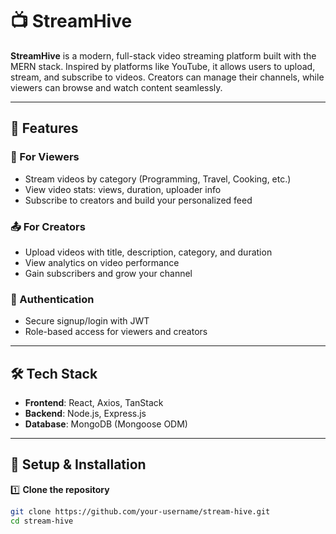 # 📺 StreamHive

**StreamHive** is a modern, full-stack video streaming platform built with the MERN stack. Inspired by platforms like YouTube, it allows users to upload, stream, and subscribe to videos. Creators can manage their channels, while viewers can browse and watch content seamlessly.

---

## 🚀 Features

### 🎥 For Viewers
- Stream videos by category (Programming, Travel, Cooking, etc.)
- View video stats: views, duration, uploader info
- Subscribe to creators and build your personalized feed

### 📤 For Creators
- Upload videos with title, description, category, and duration
- View analytics on video performance
- Gain subscribers and grow your channel

### 🔐 Authentication
- Secure signup/login with JWT
- Role-based access for viewers and creators

---

## 🛠️ Tech Stack

- **Frontend**: React, Axios, TanStack
- **Backend**: Node.js, Express.js
- **Database**: MongoDB (Mongoose ODM)


---

## 🔧 Setup & Installation

1️⃣ **Clone the repository**
```bash
git clone https://github.com/your-username/stream-hive.git
cd stream-hive



